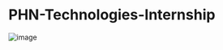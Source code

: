# PHN-Technologies-Internship


![image](https://user-images.githubusercontent.com/97459174/233856442-5ceb9381-ceb6-4701-b8f9-523d364204de.png)
